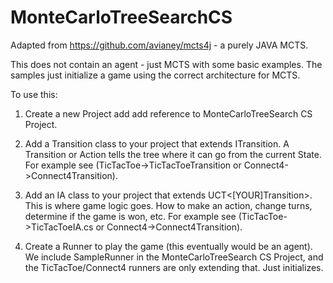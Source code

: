 # MonteCarloTreeSearchCS

Adapted from https://github.com/avianey/mcts4j - a purely JAVA MCTS.

This does not contain an agent - just MCTS with some basic examples. The samples just initialize a game using the correct architecture for MCTS.

To use this:

1) Create a new Project add add reference to MonteCarloTreeSearch CS Project.

2) Add a Transition class to your project that extends ITransition. A Transition or Action tells the tree where it can go from the current State.  For example see (TicTacToe->TicTacToeTransition or Connect4->Connect4Transition).

3) Add an IA class to your project that extends UCT<[YOUR]Transition>. This is where game logic goes. How to make an action, change turns, determine if the game is won, etc. For example see (TicTacToe->TicTacToeIA.cs or Connect4->Connect4Transition).

4) Create a Runner to play the game (this eventually would be an agent). We include SampleRunner in the MonteCarloTreeSearch CS Project, and the TicTacToe/Connect4 runners are only extending that. Just initializes.

